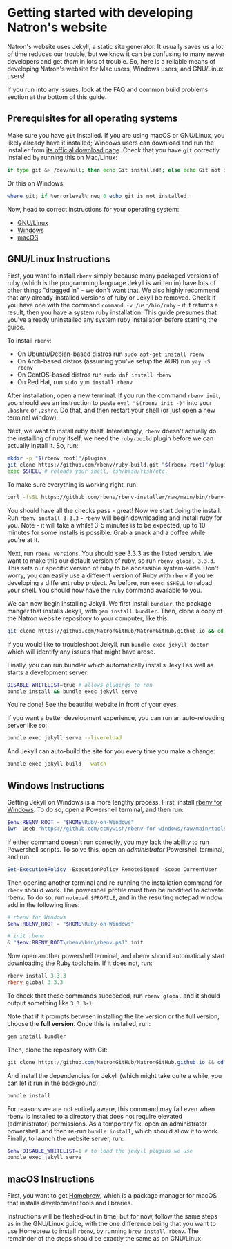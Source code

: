 # Getting started with developing Natron's website

Natron's website uses Jekyll, a static site generator. It usually saves us a lot of time reduces our trouble, but we know it can be confusing to many newer developers and get *them* in lots of trouble. So, here is a reliable means of developing Natron's website for Mac users, Windows users, and GNU/Linux users!

If you run into any issues, look at the FAQ and common build problems section at the bottom of this guide.

## Prerequisites for all operating systems

Make sure you have `git` installed. If you are using macOS or GNU/Linux, you likely already have it installed; Windows users can download and run the installer from [its official download page](https://git-scm.com/download/). Check that you have `git` correctly installed by running this on Mac/Linux:

```bash
if type git &> /dev/null; then echo Git installed!; else echo Git not installed.; fi
```

Or this on Windows:

```powershell
where git; if %errorlevel% neq 0 echo git is not installed.
```

Now, head to correct instructions for your operating system:

- [GNU/Linux](#gnu/linux-instructions)
- [Windows](#windows-instructions)
- [macOS](#macos-instructions)

## GNU/Linux Instructions

First, you want to install `rbenv` simply because many packaged versions of ruby (which is the programming language Jekyll is written in) have lots of other things "dragged in" - we don't want that. We also highly recommend that any already-installed versions of ruby or Jekyll be removed. Check if you have one with the command `command -v /usr/bin/ruby` - if it returns a result, then you have a system ruby installation. This guide presumes that you've already uninstalled any system ruby installation before starting the guide.

To install `rbenv`:

- On Ubuntu/Debian-based distros run `sudo apt-get install rbenv`
- On Arch-based distros (assuming you've setup the AUR) run `yay -S rbenv`
- On CentOS-based distros run `sudo dnf install rbenv`
- On Red Hat, run `sudo yum install rbenv`

After installation, open a new terminal. If you run the command `rbenv init`, you should see an instruction to paste `eval "$(rbenv init -)"`  into your `.bashrc` or `.zshrc`. Do that, and then restart your shell (or just open a new terminal window).

Next, we want to install ruby itself. Interestingly, `rbenv` doesn't actually do the installing of ruby itself, we need the `ruby-build` plugin before we can actually install it. So, run:

```bash
mkdir -p "$(rbenv root)"/plugins
git clone https://github.com/rbenv/ruby-build.git "$(rbenv root)"/plugins/ruby-build
exec $SHELL # reloads your shell, zsh/bash/fish/etc.
```

To make sure everything is working right, run:

```bash
curl -fsSL https://github.com/rbenv/rbenv-installer/raw/main/bin/rbenv-doctor | bash
```

You should have all the checks pass - great! Now we start doing the install. Run `rbenv install 3.3.3` - `rbenv` will begin downloading and install ruby for you. Note - it will take a while! 3-5 minutes is to be expected, up to 10 minutes for some installs is possible. Grab a snack and a coffee while you're at it.

Next, run `rbenv versions`. You should see 3.3.3 as the listed version. We want to make this our default version of ruby, so run `rbenv global 3.3.3`. This sets our specific version of ruby to be accessible system-wide. Don't worry, you can easily use a different version of Ruby with `rbenv` if you're developing a different ruby project. As before, run `exec $SHELL` to reload your shell. You should now have the `ruby` command available to you.

We can now begin installing Jekyll. We first install `bundler`, the package manger that installs Jekyll, with `gem install bundler`. Then, clone a copy of the Natron website repository to your computer, like this:

```bash
git clone https://github.com/NatronGitHub/NatronGitHub.github.io && cd NatronGitHub.github.io
```

If you would like to troubleshoot Jekyll, run `bundle exec jekyll doctor` which will identify any issues that might have arose.

Finally, you can run bundler which automatically installs Jekyll as well as starts a development server:

```bash
DISABLE_WHITELIST=true # allows plugings to run
bundle install && bundle exec jekyll serve
```

You're done! See the beautiful website in front of your eyes.

If you want a better development experience, you can run an auto-reloading server like so:

```bash
bundle exec jekyll serve --livereload
```

And Jekyll can auto-build the site for you every time you make a change:

```bash
bundle exec jekyll build --watch
```

## Windows Instructions

Getting Jekyll on Windows is a more lengthy process. First, install [rbenv for Windows](https://github.com/ccmywish/rbenv-for-windows). To do so, open a Powershell terminal, and then run:

```powershell
$env:RBENV_ROOT = "$HOME\Ruby-on-Windows"
iwr -useb "https://github.com/ccmywish/rbenv-for-windows/raw/main/tools/install.ps1" | iex
```

If either command doesn't run correctly, you may lack the ability to run Powershell scripts. To solve this, open an _administrator_ Powershell terminal, and run:

```powershell
Set-ExecutionPolicy -ExecutionPolicy RemoteSigned -Scope CurrentUser
```

Then opening another terminal and re-running the installation command for `rbenv` should work. The powershell profile must then be modified to activate rbenv. To do so, run `notepad $PROFILE`, and in the resulting notepad window add in the following lines:

```powershell
# rbenv for Windows
$env:RBENV_ROOT = "$HOME\Ruby-on-Windows"

# init rbenv
& "$env:RBENV_ROOT\rbenv\bin\rbenv.ps1" init
```

Now open another powershell terminal, and rbenv should automatically start downloading the Ruby toolchain. If it does not, run:

```powershell
rbenv install 3.3.3
rbenv global 3.3.3
```

To check that these commands succeeded, run `rbenv global` and it should output something like `3.3.3-1`.

Note that if it prompts between installing the lite version or the full version, choose the **full version**. Once this is installed, run:

```powershell
gem install bundler
```

Then, clone the repository with Git:

```powershell
git clone https://github.com/NatronGitHub/NatronGitHub.github.io && cd NatronGitHub.github.io
```

And install the dependencies for Jekyll (which might take quite a while, you can let it run in the background):

```powershell
bundle install
```

For reasons we are not entirely aware, this command may fail even when rbenv is installed to a directory that does not require elevated (administrator) permissions. As a temporary fix, open an administrator powershell, and then re-run `bundle install`, which should allow it to work. Finally, to launch the website server, run:

```powershell
$env:DISABLE_WHITELIST=1 # to load the jekyll plugins we use
bundle exec jekyll serve
```

## macOS Instructions

First, you want to get [Homebrew](https://brew.sh/), which is a package manager for macOS that installs development tools and libraries.

Instructions will be fleshed-out in time, but for now, follow the same steps as in the GNU/Linux guide, with the one difference being that you want to use Homebrew to install `rbenv`, by running `brew install rbenv`. The remainder of the steps should be exactly the same as on GNU/Linux.